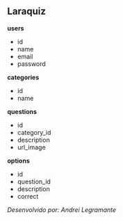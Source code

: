 ## Laraquiz

**users**
- id
- name
- email
- password

**categories**
- id
- name

**questions**
- id
- category_id
- description
- url_image

**options**
- id
- question_id
- description
- correct

*Desenvolvido por: Andrei Legramante*